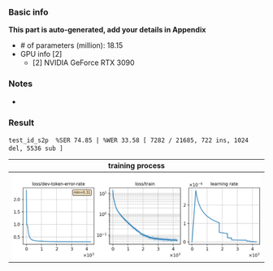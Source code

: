 ### Basic info

**This part is auto-generated, add your details in Appendix**

* \# of parameters (million): 18.15
* GPU info \[2\]
  * \[2\] NVIDIA GeForce RTX 3090

### Notes

* 

### Result
```
test_id_s2p  %SER 74.85 | %WER 33.58 [ 7282 / 21685, 722 ins, 1024 del, 5536 sub ]
```

|     training process    |
|:-----------------------:|
|![tb-plot](./monitor.png)|
